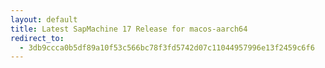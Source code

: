 ```yaml
---
layout: default
title: Latest SapMachine 17 Release for macos-aarch64
redirect_to:
  - 3db9ccca0b5df89a10f53c566bc78f3fd5742d07c11044957996e13f2459c6f6
---
```

